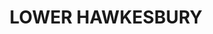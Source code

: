 ---
lastmod: '2025-04-06T06:05:20+00:00'
latitude: -33.305478
layout: suburb
longitude: 150.918639
postcode: '2775'
state: NSW
title: LOWER HAWKESBURY
url: /nsw/lower-hawkesbury/
---
